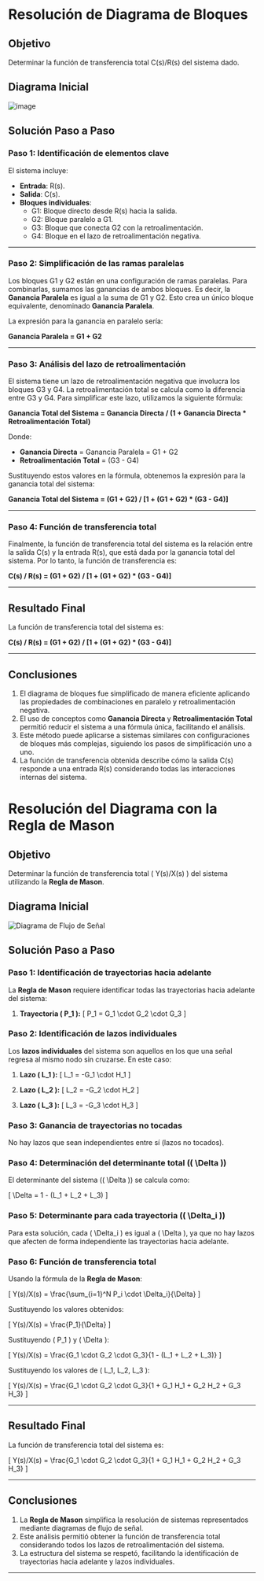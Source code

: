 # Resolución de Diagrama de Bloques

## Objetivo
Determinar la función de transferencia total C(s)/R(s) del sistema dado.

## Diagrama Inicial

![image](https://github.com/user-attachments/assets/93f7e654-f39a-416c-a973-5063d7461ec7)


## Solución Paso a Paso

### Paso 1: Identificación de elementos clave
El sistema incluye:
- **Entrada**: R(s).
- **Salida**: C(s).
- **Bloques individuales**:
  - G1: Bloque directo desde R(s) hacia la salida.
  - G2: Bloque paralelo a G1.
  - G3: Bloque que conecta G2 con la retroalimentación.
  - G4: Bloque en el lazo de retroalimentación negativa.

---

### Paso 2: Simplificación de las ramas paralelas
Los bloques G1 y G2 están en una configuración de ramas paralelas. Para combinarlas, sumamos las ganancias de ambos bloques. Es decir, la **Ganancia Paralela** es igual a la suma de G1 y G2. Esto crea un único bloque equivalente, denominado **Ganancia Paralela**.

La expresión para la ganancia en paralelo sería:

**Ganancia Paralela = G1 + G2**

---

### Paso 3: Análisis del lazo de retroalimentación
El sistema tiene un lazo de retroalimentación negativa que involucra los bloques G3 y G4. La retroalimentación total se calcula como la diferencia entre G3 y G4. Para simplificar este lazo, utilizamos la siguiente fórmula:

**Ganancia Total del Sistema = Ganancia Directa / (1 + Ganancia Directa * Retroalimentación Total)**

Donde:
- **Ganancia Directa** = Ganancia Paralela = G1 + G2
- **Retroalimentación Total** = (G3 - G4)

Sustituyendo estos valores en la fórmula, obtenemos la expresión para la ganancia total del sistema:

**Ganancia Total del Sistema = (G1 + G2) / [1 + (G1 + G2) * (G3 - G4)]**

---

### Paso 4: Función de transferencia total
Finalmente, la función de transferencia total del sistema es la relación entre la salida C(s) y la entrada R(s), que está dada por la ganancia total del sistema. Por lo tanto, la función de transferencia es:

**C(s) / R(s) = (G1 + G2) / [1 + (G1 + G2) * (G3 - G4)]**

---

## Resultado Final
La función de transferencia total del sistema es:

**C(s) / R(s) = (G1 + G2) / [1 + (G1 + G2) * (G3 - G4)]**

---

## Conclusiones
1. El diagrama de bloques fue simplificado de manera eficiente aplicando las propiedades de combinaciones en paralelo y retroalimentación negativa.
2. El uso de conceptos como **Ganancia Directa** y **Retroalimentación Total** permitió reducir el sistema a una fórmula única, facilitando el análisis.
3. Este método puede aplicarse a sistemas similares con configuraciones de bloques más complejas, siguiendo los pasos de simplificación uno a uno.
4. La función de transferencia obtenida describe cómo la salida C(s) responde a una entrada R(s) considerando todas las interacciones internas del sistema.




# Resolución del Diagrama con la Regla de Mason

## Objetivo
Determinar la función de transferencia total \( Y(s)/X(s) \) del sistema utilizando la **Regla de Mason**.

## Diagrama Inicial

![Diagrama de Flujo de Señal](ruta_del_diagrama) <!-- Sustituye 'ruta_del_diagrama' con el enlace o ruta de la imagen -->

## Solución Paso a Paso

### Paso 1: Identificación de trayectorias hacia adelante
La **Regla de Mason** requiere identificar todas las trayectorias hacia adelante del sistema:

1. **Trayectoria \( P_1 \):**
   \[
   P_1 = G_1 \cdot G_2 \cdot G_3
   \]

### Paso 2: Identificación de lazos individuales
Los **lazos individuales** del sistema son aquellos en los que una señal regresa al mismo nodo sin cruzarse. En este caso:

1. **Lazo \( L_1 \):**
   \[
   L_1 = -G_1 \cdot H_1
   \]

2. **Lazo \( L_2 \):**
   \[
   L_2 = -G_2 \cdot H_2
   \]

3. **Lazo \( L_3 \):**
   \[
   L_3 = -G_3 \cdot H_3
   \]

### Paso 3: Ganancia de trayectorias no tocadas
No hay lazos que sean independientes entre sí (lazos no tocados).

### Paso 4: Determinación del determinante total (\( \Delta \))
El determinante del sistema (\( \Delta \)) se calcula como:

\[
\Delta = 1 - (L_1 + L_2 + L_3)
\]

### Paso 5: Determinante para cada trayectoria (\( \Delta_i \))
Para esta solución, cada \( \Delta_i \) es igual a \( \Delta \), ya que no hay lazos que afecten de forma independiente las trayectorias hacia adelante.

### Paso 6: Función de transferencia total
Usando la fórmula de la **Regla de Mason**:

\[
Y(s)/X(s) = \frac{\sum_{i=1}^N P_i \cdot \Delta_i}{\Delta}
\]

Sustituyendo los valores obtenidos:

\[
Y(s)/X(s) = \frac{P_1}{\Delta}
\]

Sustituyendo \( P_1 \) y \( \Delta \):

\[
Y(s)/X(s) = \frac{G_1 \cdot G_2 \cdot G_3}{1 - (L_1 + L_2 + L_3)}
\]

Sustituyendo los valores de \( L_1, L_2, L_3 \):

\[
Y(s)/X(s) = \frac{G_1 \cdot G_2 \cdot G_3}{1 + G_1 H_1 + G_2 H_2 + G_3 H_3}
\]

---

## Resultado Final
La función de transferencia total del sistema es:

\[
Y(s)/X(s) = \frac{G_1 \cdot G_2 \cdot G_3}{1 + G_1 H_1 + G_2 H_2 + G_3 H_3}
\]

---

## Conclusiones
1. La **Regla de Mason** simplifica la resolución de sistemas representados mediante diagramas de flujo de señal.
2. Este análisis permitió obtener la función de transferencia total considerando todos los lazos de retroalimentación del sistema.
3. La estructura del sistema se respetó, facilitando la identificación de trayectorias hacia adelante y lazos individuales.

---
